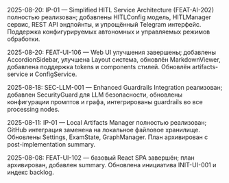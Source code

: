 2025-08-20: IP-01 — Simplified HITL Service Architecture (FEAT-AI-202) полностью реализован; добавлены HITLConfig модель, HITLManager сервис, REST API эндпойнты, и упрощённый Telegram интерфейс. Поддержка конфигурируемых автономных и управляемых режимов обработки. 

2025-08-20: FEAT-UI-106 — Web UI улучшения завершены; добавлены AccordionSidebar, улучшена Layout система, обновлён MarkdownViewer, добавлена поддержка tokens и components стилей. Обновлён artifacts-service и ConfigService.

2025-08-18: SEC-LLM-001 — Enhanced Guardrails Integration реализован; добавлен SecurityGuard для LLM безопасности, обновлены конфигурации промптов и графа, интегрированы guardrails во все processing nodes.

2025-08-11: IP-01 — Local Artifacts Manager полностью реализован; GitHub интеграция заменена на локальное файловое хранилище. Обновлены Settings, ExamState, GraphManager. План архивирован с post-implementation summary.

2025-08-08: FEAT-UI-102 — базовый React SPA завершён; план архивирован, добавлен summary. Обновлена инициатива INIT-UI-001 и индекс backlog.

